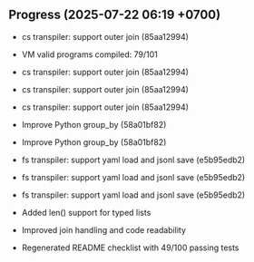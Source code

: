## Progress (2025-07-22 06:19 +0700)
- cs transpiler: support outer join (85aa12994)

- VM valid programs compiled: 79/101

- cs transpiler: support outer join (85aa12994)


- cs transpiler: support outer join (85aa12994)


- cs transpiler: support outer join (85aa12994)


- Improve Python group_by (58a01bf82)


- Improve Python group_by (58a01bf82)


- fs transpiler: support yaml load and jsonl save (e5b95edb2)


- fs transpiler: support yaml load and jsonl save (e5b95edb2)


- fs transpiler: support yaml load and jsonl save (e5b95edb2)


- Added len() support for typed lists

- Improved join handling and code readability
- Regenerated README checklist with 49/100 passing tests
